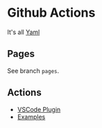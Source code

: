 Github Actions
==============

It's all [Yaml](https://itenium.be/blog/productivity/yaml-tutorial/)

Pages
-----

See branch `pages`.


Actions
-------

- [VSCode Plugin](https://marketplace.visualstudio.com/items?itemName=GitHub.vscode-github-actions)
- [Examples](https://github.com/actions/starter-workflows)
